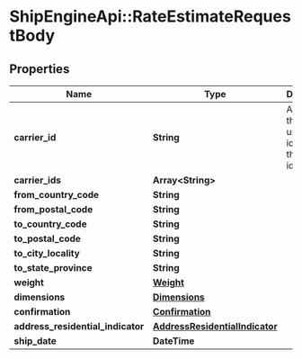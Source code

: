# ShipEngineApi::RateEstimateRequestBody

## Properties
Name | Type | Description | Notes
------------ | ------------- | ------------- | -------------
**carrier_id** | **String** | A string that uniquely identifies the carrier id | [optional] 
**carrier_ids** | **Array&lt;String&gt;** |  | [optional] 
**from_country_code** | **String** |  | [optional] 
**from_postal_code** | **String** |  | [optional] 
**to_country_code** | **String** |  | [optional] 
**to_postal_code** | **String** |  | [optional] 
**to_city_locality** | **String** |  | [optional] 
**to_state_province** | **String** |  | [optional] 
**weight** | [**Weight**](Weight.md) |  | [optional] 
**dimensions** | [**Dimensions**](Dimensions.md) |  | [optional] 
**confirmation** | [**Confirmation**](Confirmation.md) |  | [optional] 
**address_residential_indicator** | [**AddressResidentialIndicator**](AddressResidentialIndicator.md) |  | [optional] 
**ship_date** | **DateTime** |  | [optional] 


